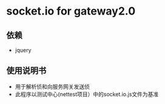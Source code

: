 
# socket.io for gateway2.0

## 依赖

- jquery

## 使用说明书
- 用于解析侦和向服务网关发送侦
- 此程序以测试中心(nettest项目）中的socket.io.js文件为基准

